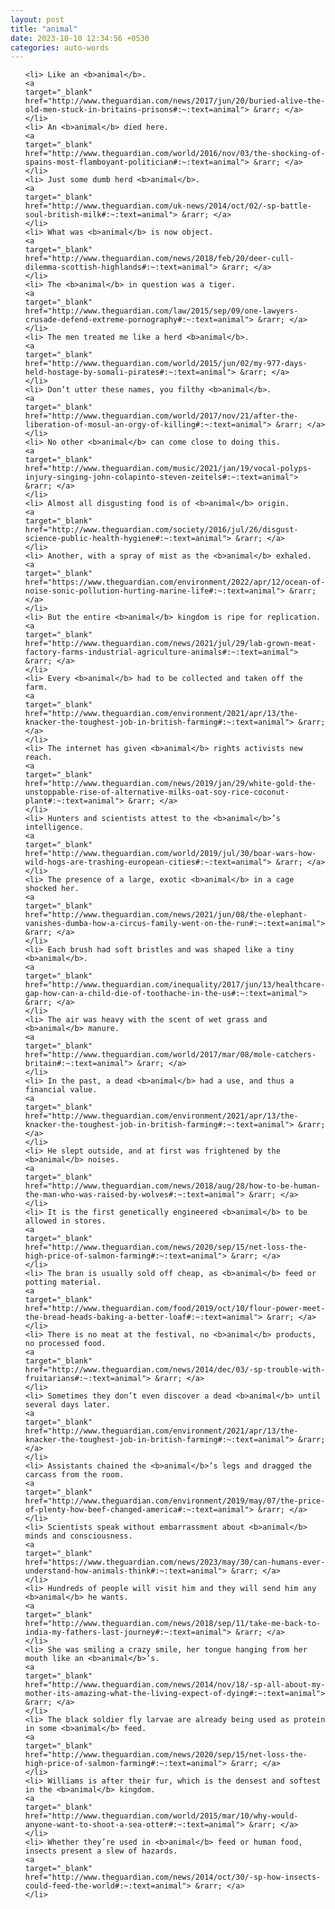 ```yaml
---
layout: post
title: "animal"
date: 2023-10-10 12:34:56 +0530
categories: auto-words
---
```

<ol>

    <li> Like an <b>animal</b>.
    <a 
    target="_blank" 
    href="http://www.theguardian.com/news/2017/jun/20/buried-alive-the-old-men-stuck-in-britains-prisons#:~:text=animal"> &rarr; </a>
    </li>
    <li> An <b>animal</b> died here.
    <a 
    target="_blank" 
    href="http://www.theguardian.com/world/2016/nov/03/the-shocking-of-spains-most-flamboyant-politician#:~:text=animal"> &rarr; </a>
    </li>
    <li> Just some dumb herd <b>animal</b>.
    <a 
    target="_blank" 
    href="http://www.theguardian.com/uk-news/2014/oct/02/-sp-battle-soul-british-milk#:~:text=animal"> &rarr; </a>
    </li>
    <li> What was <b>animal</b> is now object.
    <a 
    target="_blank" 
    href="http://www.theguardian.com/news/2018/feb/20/deer-cull-dilemma-scottish-highlands#:~:text=animal"> &rarr; </a>
    </li>
    <li> The <b>animal</b> in question was a tiger.
    <a 
    target="_blank" 
    href="http://www.theguardian.com/law/2015/sep/09/one-lawyers-crusade-defend-extreme-pornography#:~:text=animal"> &rarr; </a>
    </li>
    <li> The men treated me like a herd <b>animal</b>.
    <a 
    target="_blank" 
    href="http://www.theguardian.com/world/2015/jun/02/my-977-days-held-hostage-by-somali-pirates#:~:text=animal"> &rarr; </a>
    </li>
    <li> Don’t utter these names, you filthy <b>animal</b>.
    <a 
    target="_blank" 
    href="http://www.theguardian.com/world/2017/nov/21/after-the-liberation-of-mosul-an-orgy-of-killing#:~:text=animal"> &rarr; </a>
    </li>
    <li> No other <b>animal</b> can come close to doing this.
    <a 
    target="_blank" 
    href="http://www.theguardian.com/music/2021/jan/19/vocal-polyps-injury-singing-john-colapinto-steven-zeitels#:~:text=animal"> &rarr; </a>
    </li>
    <li> Almost all disgusting food is of <b>animal</b> origin.
    <a 
    target="_blank" 
    href="http://www.theguardian.com/society/2016/jul/26/disgust-science-public-health-hygiene#:~:text=animal"> &rarr; </a>
    </li>
    <li> Another, with a spray of mist as the <b>animal</b> exhaled.
    <a 
    target="_blank" 
    href="https://www.theguardian.com/environment/2022/apr/12/ocean-of-noise-sonic-pollution-hurting-marine-life#:~:text=animal"> &rarr; </a>
    </li>
    <li> But the entire <b>animal</b> kingdom is ripe for replication.
    <a 
    target="_blank" 
    href="http://www.theguardian.com/news/2021/jul/29/lab-grown-meat-factory-farms-industrial-agriculture-animals#:~:text=animal"> &rarr; </a>
    </li>
    <li> Every <b>animal</b> had to be collected and taken off the farm.
    <a 
    target="_blank" 
    href="http://www.theguardian.com/environment/2021/apr/13/the-knacker-the-toughest-job-in-british-farming#:~:text=animal"> &rarr; </a>
    </li>
    <li> The internet has given <b>animal</b> rights activists new reach.
    <a 
    target="_blank" 
    href="http://www.theguardian.com/news/2019/jan/29/white-gold-the-unstoppable-rise-of-alternative-milks-oat-soy-rice-coconut-plant#:~:text=animal"> &rarr; </a>
    </li>
    <li> Hunters and scientists attest to the <b>animal</b>’s intelligence.
    <a 
    target="_blank" 
    href="http://www.theguardian.com/world/2019/jul/30/boar-wars-how-wild-hogs-are-trashing-european-cities#:~:text=animal"> &rarr; </a>
    </li>
    <li> The presence of a large, exotic <b>animal</b> in a cage shocked her.
    <a 
    target="_blank" 
    href="http://www.theguardian.com/news/2021/jun/08/the-elephant-vanishes-dumba-how-a-circus-family-went-on-the-run#:~:text=animal"> &rarr; </a>
    </li>
    <li> Each brush had soft bristles and was shaped like a tiny <b>animal</b>.
    <a 
    target="_blank" 
    href="http://www.theguardian.com/inequality/2017/jun/13/healthcare-gap-how-can-a-child-die-of-toothache-in-the-us#:~:text=animal"> &rarr; </a>
    </li>
    <li> The air was heavy with the scent of wet grass and <b>animal</b> manure.
    <a 
    target="_blank" 
    href="http://www.theguardian.com/world/2017/mar/08/mole-catchers-britain#:~:text=animal"> &rarr; </a>
    </li>
    <li> In the past, a dead <b>animal</b> had a use, and thus a financial value.
    <a 
    target="_blank" 
    href="http://www.theguardian.com/environment/2021/apr/13/the-knacker-the-toughest-job-in-british-farming#:~:text=animal"> &rarr; </a>
    </li>
    <li> He slept outside, and at first was frightened by the <b>animal</b> noises.
    <a 
    target="_blank" 
    href="http://www.theguardian.com/news/2018/aug/28/how-to-be-human-the-man-who-was-raised-by-wolves#:~:text=animal"> &rarr; </a>
    </li>
    <li> It is the first genetically engineered <b>animal</b> to be allowed in stores.
    <a 
    target="_blank" 
    href="http://www.theguardian.com/news/2020/sep/15/net-loss-the-high-price-of-salmon-farming#:~:text=animal"> &rarr; </a>
    </li>
    <li> The bran is usually sold off cheap, as <b>animal</b> feed or potting material.
    <a 
    target="_blank" 
    href="http://www.theguardian.com/food/2019/oct/10/flour-power-meet-the-bread-heads-baking-a-better-loaf#:~:text=animal"> &rarr; </a>
    </li>
    <li> There is no meat at the festival, no <b>animal</b> products, no processed food.
    <a 
    target="_blank" 
    href="http://www.theguardian.com/news/2014/dec/03/-sp-trouble-with-fruitarians#:~:text=animal"> &rarr; </a>
    </li>
    <li> Sometimes they don’t even discover a dead <b>animal</b> until several days later.
    <a 
    target="_blank" 
    href="http://www.theguardian.com/environment/2021/apr/13/the-knacker-the-toughest-job-in-british-farming#:~:text=animal"> &rarr; </a>
    </li>
    <li> Assistants chained the <b>animal</b>’s legs and dragged the carcass from the room.
    <a 
    target="_blank" 
    href="http://www.theguardian.com/environment/2019/may/07/the-price-of-plenty-how-beef-changed-america#:~:text=animal"> &rarr; </a>
    </li>
    <li> Scientists speak without embarrassment about <b>animal</b> minds and consciousness.
    <a 
    target="_blank" 
    href="https://www.theguardian.com/news/2023/may/30/can-humans-ever-understand-how-animals-think#:~:text=animal"> &rarr; </a>
    </li>
    <li> Hundreds of people will visit him and they will send him any <b>animal</b> he wants.
    <a 
    target="_blank" 
    href="http://www.theguardian.com/news/2018/sep/11/take-me-back-to-india-my-fathers-last-journey#:~:text=animal"> &rarr; </a>
    </li>
    <li> She was smiling a crazy smile, her tongue hanging from her mouth like an <b>animal</b>’s.
    <a 
    target="_blank" 
    href="http://www.theguardian.com/news/2014/nov/18/-sp-all-about-my-mother-its-amazing-what-the-living-expect-of-dying#:~:text=animal"> &rarr; </a>
    </li>
    <li> The black soldier fly larvae are already being used as protein in some <b>animal</b> feed.
    <a 
    target="_blank" 
    href="http://www.theguardian.com/news/2020/sep/15/net-loss-the-high-price-of-salmon-farming#:~:text=animal"> &rarr; </a>
    </li>
    <li> Williams is after their fur, which is the densest and softest in the <b>animal</b> kingdom.
    <a 
    target="_blank" 
    href="http://www.theguardian.com/world/2015/mar/10/why-would-anyone-want-to-shoot-a-sea-otter#:~:text=animal"> &rarr; </a>
    </li>
    <li> Whether they’re used in <b>animal</b> feed or human food, insects present a slew of hazards.
    <a 
    target="_blank" 
    href="http://www.theguardian.com/news/2014/oct/30/-sp-how-insects-could-feed-the-world#:~:text=animal"> &rarr; </a>
    </li>